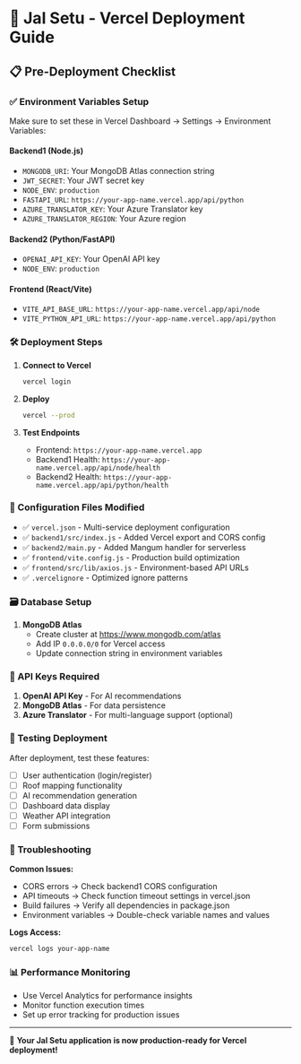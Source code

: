 # 🚀 Jal Setu - Vercel Deployment Guide

## 📋 Pre-Deployment Checklist

### ✅ Environment Variables Setup

Make sure to set these in Vercel Dashboard → Settings → Environment Variables:

#### Backend1 (Node.js)

- `MONGODB_URI`: Your MongoDB Atlas connection string
- `JWT_SECRET`: Your JWT secret key
- `NODE_ENV`: `production`
- `FASTAPI_URL`: `https://your-app-name.vercel.app/api/python`
- `AZURE_TRANSLATOR_KEY`: Your Azure Translator key
- `AZURE_TRANSLATOR_REGION`: Your Azure region

#### Backend2 (Python/FastAPI)

- `OPENAI_API_KEY`: Your OpenAI API key
- `NODE_ENV`: `production`

#### Frontend (React/Vite)

- `VITE_API_BASE_URL`: `https://your-app-name.vercel.app/api/node`
- `VITE_PYTHON_API_URL`: `https://your-app-name.vercel.app/api/python`

### 🛠️ Deployment Steps

1. **Connect to Vercel**

   ```bash
   vercel login
   ```

2. **Deploy**

   ```bash
   vercel --prod
   ```

3. **Test Endpoints**
   - Frontend: `https://your-app-name.vercel.app`
   - Backend1 Health: `https://your-app-name.vercel.app/api/node/health`
   - Backend2 Health: `https://your-app-name.vercel.app/api/python/health`

### 🔧 Configuration Files Modified

- ✅ `vercel.json` - Multi-service deployment configuration
- ✅ `backend1/src/index.js` - Added Vercel export and CORS config
- ✅ `backend2/main.py` - Added Mangum handler for serverless
- ✅ `frontend/vite.config.js` - Production build optimization
- ✅ `frontend/src/lib/axios.js` - Environment-based API URLs
- ✅ `.vercelignore` - Optimized ignore patterns

### 🗃️ Database Setup

1. **MongoDB Atlas**
   - Create cluster at https://www.mongodb.com/atlas
   - Add IP `0.0.0.0/0` for Vercel access
   - Update connection string in environment variables

### 🔑 API Keys Required

1. **OpenAI API Key** - For AI recommendations
2. **MongoDB Atlas** - For data persistence
3. **Azure Translator** - For multi-language support (optional)

### 🧪 Testing Deployment

After deployment, test these features:

- [ ] User authentication (login/register)
- [ ] Roof mapping functionality
- [ ] AI recommendation generation
- [ ] Dashboard data display
- [ ] Weather API integration
- [ ] Form submissions

### 🐛 Troubleshooting

**Common Issues:**

- CORS errors → Check backend1 CORS configuration
- API timeouts → Check function timeout settings in vercel.json
- Build failures → Verify all dependencies in package.json
- Environment variables → Double-check variable names and values

**Logs Access:**

```bash
vercel logs your-app-name
```

### 📊 Performance Monitoring

- Use Vercel Analytics for performance insights
- Monitor function execution times
- Set up error tracking for production issues

---

🎉 **Your Jal Setu application is now production-ready for Vercel deployment!**
